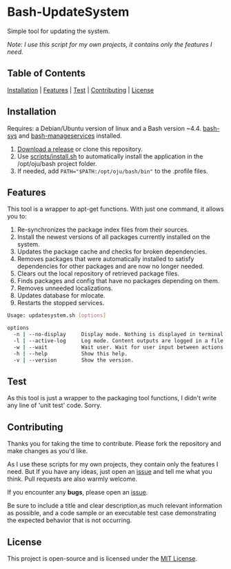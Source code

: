# Bash-UpdateSystem

Simple tool for updating the system.

*Note: I use this script for my own projects, it contains only the features I need.*

## Table of Contents

[Installation](#installation) | [Features](#features) | [Test](#test) | [Contributing](#contributing) | [License](#license)

## Installation

Requires: a Debian/Ubuntu version of linux and a Bash version ~4.4. [bash-sys](https://github.com/ojullien/bash-sys) and [bash-manageservices](https://github.com/ojullien/bash-manageservices) installed.

1. [Download a release](https://github.com/ojullien/bash-updatesystem/releases) or clone this repository.
2. Use [scripts/install.sh](scripts/install.sh) to automatically install the application in the /opt/oju/bash project folder.
3. If needed, add `PATH="$PATH:/opt/oju/bash/bin"` to the .profile files.

## Features

This tool is a wrapper to apt-get functions. With just one command, it allows you to:

1. Re-synchronizes the package index files from their sources.
2. Install the newest versions of all packages currently installed on the system.
3. Updates the package cache and checks for broken dependencies.
4. Removes packages that were automatically installed to satisfy dependencies for other packages and are now no longer needed.
5. Clears out the local repository of retrieved package files.
6. Finds packages and config that have no packages depending on them.
7. Removes unneeded localizations.
8. Updates database for mlocate.
9. Restarts the stopped services.

```bash
Usage: updatesystem.sh [options]

options
  -n | --no-display     Display mode. Nothing is displayed in terminal.
  -l | --active-log     Log mode. Content outputs are logged in a file.
  -w | --wait           Wait user. Wait for user input between actions.
  -h | --help           Show this help.
  -v | --version        Show the version.
```

## Test

As this tool is just a wrapper to the packaging tool functions, I didn't write any line of 'unit test' code. Sorry.

## Contributing

Thanks you for taking the time to contribute. Please fork the repository and make changes as you'd like.

As I use these scripts for my own projects, they contain only the features I need. But If you have any ideas, just open an [issue](https://github.com/ojullien/bash-updatesystem/issues/new/choose) and tell me what you think. Pull requests are also warmly welcome.

If you encounter any **bugs**, please open an [issue](https://github.com/ojullien/bash-updatesystem/issues/new/choose).

Be sure to include a title and clear description,as much relevant information as possible, and a code sample or an executable test case demonstrating the expected behavior that is not occurring.

## License

This project is open-source and is licensed under the [MIT License](LICENSE).

